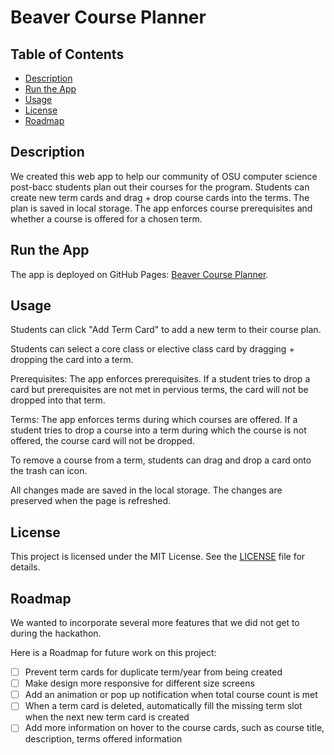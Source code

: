 # Beaver Course Planner

## Table of Contents

- [Description](#description)
- [Run the App](#run-the-app)
- [Usage](#usage)
- [License](#license)
- [Roadmap](#roadmap)

## Description

We created this web app to help our community of OSU computer science post-bacc students plan out their courses for the program.
Students can create new term cards and drag + drop course cards into the terms.
The plan is saved in local storage.
The app enforces course prerequisites and whether a course is offered for a chosen term.

## Run the App

The app is deployed on GitHub Pages: [Beaver Course Planner](https://evacgriffin.github.io/beaver-course-planner/).

## Usage

Students can click "Add Term Card" to add a new term to their course plan.

Students can select a core class or elective class card by dragging + dropping the card into a term.

Prerequisites: The app enforces prerequisites. If a student tries to drop a card but 
prerequisites are not met in pervious terms, the card will not be dropped into that term.

Terms: The app enforces terms during which courses are offered. If a student tries to drop a course into a term
during which the course is not offered, the course card will not be dropped.

To remove a course from a term, students can drag and drop a card onto the trash can icon.

All changes made are saved in the local storage. The changes are preserved when the page is refreshed.

## License

This project is licensed under the MIT License. See the [LICENSE](LICENSE) file for details.

## Roadmap

We wanted to incorporate several more features that we did not get to during the hackathon.

Here is a Roadmap for future work on this project:

- [ ] Prevent term cards for duplicate term/year from being created   
- [ ] Make design more responsive for different size screens
- [ ] Add an animation or pop up notification when total course count is met
- [ ] When a term card is deleted, automatically fill the missing term slot when the next new term card is created
- [ ] Add more information on hover to the course cards, such as course title, description, terms offered information
